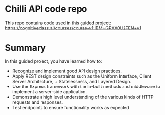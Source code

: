 # Chilli API code repo

This repo contains code used in this guided project: https://cognitiveclass.ai/courses/course-v1:IBM+GPXX0U2FEN+v1


# Summary
In this guided project, you have learned how to:

+ Recognize and implement good API design practices.
+ Apply REST design constraints such as the Uniform Interface, Client Server Architecture, + Statelessness, and Layered Design.
+ Use the Express framework with the in-built methods and middleware to implement a server-side application.
+ Demonstrate a high level understanding of the various kinds of HTTP requests and responses.
+ Test endpoints to ensure functionality works as expected